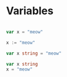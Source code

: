# Variables

```go

var x = "meow"

x := "meow"

var x string = "meow"

var x string
x = "meow"

```